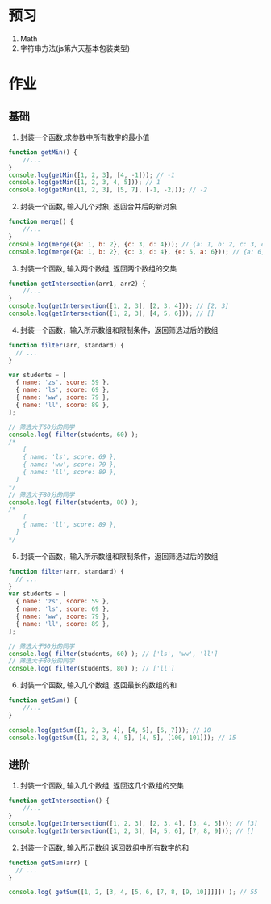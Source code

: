 # 预习
1. Math
2. 字符串方法(js第六天基本包装类型)

# 作业
## 基础
1. 封装一个函数,求参数中所有数字的最小值
```js
function getMin() {
    //...
}
console.log(getMin([1, 2, 3], [4, -1])); // -1
console.log(getMin([1, 2, 3, 4, 5])); // 1
console.log(getMin([1, 2, 3], [5, 7], [-1, -2])); // -2
```

2. 封装一个函数, 输入几个对象, 返回合并后的新对象
```js
function merge() {
    //...
}
console.log(merge({a: 1, b: 2}, {c: 3, d: 4})); // {a: 1, b: 2, c: 3, d: 4}
console.log(merge({a: 1, b: 2}, {c: 3, d: 4}, {e: 5, a: 6})); // {a: 6, b: 2, c: 3, d: 4, e: 5}
```

3. 封装一个函数, 输入两个数组, 返回两个数组的交集
```js
function getIntersection(arr1, arr2) {
    //...
}
console.log(getIntersection([1, 2, 3], [2, 3, 4])); // [2, 3]
console.log(getIntersection([1, 2, 3], [4, 5, 6])); // []
```

4. 封装一个函数，输入所示数组和限制条件，返回筛选过后的数组 
```js
function filter(arr, standard) {
  // ...
}

var students = [
  { name: 'zs', score: 59 },
  { name: 'ls', score: 69 },
  { name: 'ww', score: 79 },
  { name: 'll', score: 89 },
];

// 筛选大于60分的同学
console.log( filter(students, 60) );
/*
	[
    { name: 'ls', score: 69 },
    { name: 'ww', score: 79 },
    { name: 'll', score: 89 },
  ]
*/
// 筛选大于80分的同学
console.log( filter(students, 80) );
/*
	[
    { name: 'll', score: 89 },
  ]
*/
```

5. 封装一个函数，输入所示数组和限制条件，返回筛选过后的数组
```js
function filter(arr, standard) {
  // ...
}
var students = [
  { name: 'zs', score: 59 },
  { name: 'ls', score: 69 },
  { name: 'ww', score: 79 },
  { name: 'll', score: 89 },
];

// 筛选大于60分的同学
console.log( filter(students, 60) ); // ['ls', 'ww', 'll']
// 筛选大于80分的同学
console.log( filter(students, 80) ); // ['ll']
```

6. 封装一个函数, 输入几个数组, 返回最长的数组的和
```js
function getSum() {
    //...
}

console.log(getSum([1, 2, 3, 4], [4, 5], [6, 7])); // 10
console.log(getSum([1, 2, 3, 4, 5], [4, 5], [100, 101])); // 15
```

## 进阶
1. 封装一个函数, 输入几个数组, 返回这几个数组的交集
```js
function getIntersection() {
    //...
}
console.log(getIntersection([1, 2, 3], [2, 3, 4], [3, 4, 5])); // [3]
console.log(getIntersection([1, 2, 3], [4, 5, 6], [7, 8, 9])); // []
```

2. 封装一个函数, 输入所示数组,返回数组中所有数字的和
```js
function getSum(arr) {
  // ...
}

console.log( getSum([1, 2, [3, 4, [5, 6, [7, 8, [9, 10]]]]]) ); // 55
```
